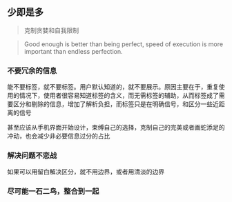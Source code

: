 ## 少即是多

> 克制贪婪和自我限制

> Good enough is better than being perfect, speed of execution is more important than endless perfection.


### 不要冗余的信息

能不要标签，就不要标签。用户默认知道的，就不要展示。原因主要在于，重复使用的情况下，使用者很容易知道标签的含义，而无需标签的辅助，从而标签成了需要区分和剔除的信息，增加了解析负担，而标签只是在明确信号，和区分一些近距离的信号

甚至应该从手机界面开始设计，束缚自己的选择，克制自己的完美或者画蛇添足的冲动，也会减少非必要信息过分的占比

### 解决问题不恋战

如果可以用留白解决区分，就不用边界，或者用清淡的边界

### 尽可能一石二鸟，整合到一起